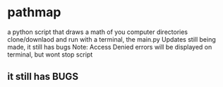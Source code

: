 # pathmap
a python script that draws a math of you computer directories
clone/downlaod and run with a terminal, the main.py
Updates still being made, it still has bugs
Note: Access Denied errors will be displayed on terminal, but wont stop script

## it still has BUGS
